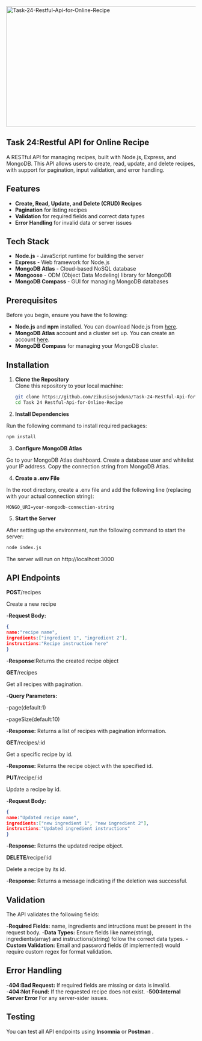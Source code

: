 <img src="https://socialify.git.ci/zibusisojnduna/Task-24-Restful-Api-for-Online-Recipe/image?language=1&owner=1&name=1&stargazers=1&theme=Light" alt="Task-24-Restful-Api-for-Online-Recipe" width="640" height="320" />

## Task 24:Restful API for Online Recipe

A RESTful API for managing recipes, built with Node.js, Express, and MongoDB. This API allows users to create, read, update, and delete recipes, with support for pagination, input validation, and error handling.
## Features

- **Create, Read, Update, and Delete (CRUD) Recipes**
- **Pagination** for listing recipes
- **Validation** for required fields and correct data types
- **Error Handling** for invalid data or server issues

## Tech Stack

- **Node.js** - JavaScript runtime for building the server
- **Express** - Web framework for Node.js
- **MongoDB Atlas** - Cloud-based NoSQL database
- **Mongoose** - ODM (Object Data Modeling) library for MongoDB
- **MongoDB Compass** - GUI for managing MongoDB databases

## Prerequisites

Before you begin, ensure you have the following:

- **Node.js** and **npm** installed. You can download Node.js from [here](https://nodejs.org/).
- **MongoDB Atlas** account and a cluster set up. You can create an account [here](https://www.mongodb.com/cloud/atlas).
- **MongoDB Compass** for managing your MongoDB cluster.

## Installation

1. **Clone the Repository**  
   Clone this repository to your local machine:
   ```bash
   git clone https://github.com/zibusisojnduna/Task-24-Restful-Api-for-Online-Recipe
   cd Task 24 Restful-Api-for-Online-Recipe
   ```

2.   **Install Dependencies**

Run the following command to install required packages:
```bash
npm install
```

3. **Configure MongoDB Atlas**

Go to your MongoDB Atlas dashboard.
Create a database user and whitelist your IP address.
Copy the connection string from MongoDB Atlas.

4. **Create a .env File**
   
In the root directory, create a .env file and add the following line (replacing with your actual connection string):
```env
MONGO_URI=your-mongodb-connection-string
```

5. **Start the Server**

After setting up the environment, run the following command to start the server:
```bash
node index.js
```

The server will run on http://localhost:3000

## API Endpoints
**POST**/recipes

Create a new recipe

-**Request Body:**
```json
{
name:"recipe name",
ingredients:["ingredient 1", "ingredient 2"],
instructions:"Recipe instruction here"
}
```
-**Response**:Returns the created recipe object

**GET**/recipes

Get all recipes with pagination.

-**Query Parameters:**

-page(default:1)

-pageSize(default:10)

-**Response:** Returns a list of recipes with pagination information.

**GET**/recipes/:id

Get a specific recipe by id.

-**Response:** Returns the recipe object with the specified id.

**PUT**/recipe/:id

Update a recipe by id.

-**Request Body:**

```json
{
name:"Updated recipe name",
ingredients:["new ingredient 1", "new ingredient 2"],
instructions:"Updated ingredient instructions"
}
```

-**Response:** Returns the updated recipe object.

**DELETE**/recipe/:id

Delete a recipe by its id.

-**Response:** Returns a message indicating if the deletion was successful.

## Validation

The API validates the following fields:

-**Required Fields:** name, ingredients and intructions must be present in the request body.
-**Data Types:** Ensure fields like name(string), ingredients(array) and instructions(string) follow the correct data types.
-**Custom Validation:** Email and password fields (if implemented) would require custom regex for format validation.

## Error Handling

-**404:Bad Request:** If required fields are missing or data is invalid.
-**404:Not Found:** If the requested recipe does not exist.
-**500:Internal Server Error** For any server-sider issues.

## Testing

You can test all API endpoints using **Insomnia** or **Postman** .





